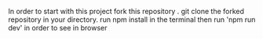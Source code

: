 In order to start with this project fork this repository .
git clone the forked repository in your directory.
run npm install in the terminal
then run 'npm run dev' in order to see in browser
